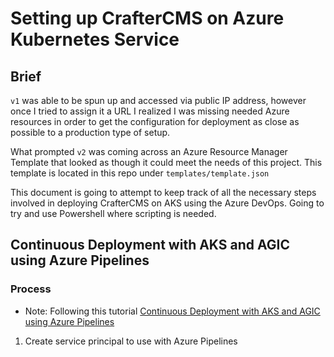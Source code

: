 # Setting up CrafterCMS on Azure Kubernetes Service
## Brief
`v1` was able to be spun up and accessed via public IP address, however once I tried to assign it a URL
I realized I was missing needed Azure resources in order to get the configuration for deployment as close as possible to a production type of setup.

What prompted `v2` was coming across an Azure Resource Manager Template that looked as though it could meet the needs of this project. This template is located in this repo under `templates/template.json`

This document is going to attempt to keep track of all the necessary steps involved in deploying CrafterCMS on AKS using the Azure DevOps. Going to try and use Powershell where scripting is needed.

## Continuous Deployment with AKS and AGIC using Azure Pipelines
### Process

- Note:  Following this tutorial [Continuous Deployment with AKS and AGIC using Azure Pipelines](https://github.com/Azure/application-gateway-kubernetes-ingress/blob/master/docs/how-tos/continuous-deployment.md)

1. Create service principal to use with Azure Pipelines
